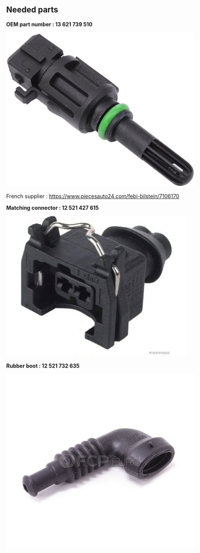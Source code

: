 ## Needed parts

**OEM part number : 13 621 739 510**

![IAT](/pictures/IAT_1.jpg)

French supplier : https://www.piecesauto24.com/febi-bilstein/7106170

**Matching connector : 12 521 427 615**

![IAT](/pictures/IAT_2.jpg)

**Rubber boot : 12 521 732 635**

![IAT](/pictures/IAT_3.jpg)

